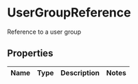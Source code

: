 

# UserGroupReference

Reference to a user group
## Properties

Name | Type | Description | Notes
------------ | ------------- | ------------- | -------------



